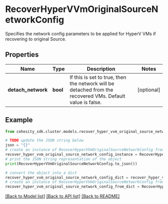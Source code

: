 # RecoverHyperVVmOriginalSourceNetworkConfig

Specifies the network config parameters to be applied for HyperV VMs if recovering to original Source.

## Properties

Name | Type | Description | Notes
------------ | ------------- | ------------- | -------------
**detach_network** | **bool** | If this is set to true, then the network will be detached from the recovered VMs. Default value is false. | [optional] 

## Example

```python
from cohesity_sdk.cluster.models.recover_hyper_vvm_original_source_network_config import RecoverHyperVVmOriginalSourceNetworkConfig

# TODO update the JSON string below
json = "{}"
# create an instance of RecoverHyperVVmOriginalSourceNetworkConfig from a JSON string
recover_hyper_vvm_original_source_network_config_instance = RecoverHyperVVmOriginalSourceNetworkConfig.from_json(json)
# print the JSON string representation of the object
print(RecoverHyperVVmOriginalSourceNetworkConfig.to_json())

# convert the object into a dict
recover_hyper_vvm_original_source_network_config_dict = recover_hyper_vvm_original_source_network_config_instance.to_dict()
# create an instance of RecoverHyperVVmOriginalSourceNetworkConfig from a dict
recover_hyper_vvm_original_source_network_config_from_dict = RecoverHyperVVmOriginalSourceNetworkConfig.from_dict(recover_hyper_vvm_original_source_network_config_dict)
```
[[Back to Model list]](../README.md#documentation-for-models) [[Back to API list]](../README.md#documentation-for-api-endpoints) [[Back to README]](../README.md)


